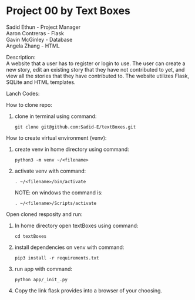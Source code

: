 # Project 00 by Text Boxes   
Sadid Ethun - Project Manager  
Aaron Contreras - Flask  
Gavin McGinley - Database  
Angela Zhang - HTML  

Description:  
A website that a user has to register or login to use. The user can create a new story, edit an existing story that they have not contributed to yet, and view all the stories that they have contributed to. The website utilizes Flask, SQLite and HTML templates. 

Lanch Codes:

How to clone repo:
  1. clone in terminal using command:  
     ```
     git clone git@github.com:Sadid-E/textBoxes.git
     ```
How to create virtual environment (venv):
  1. create venv in home directory using command:  
     ```
     python3 -m venv ~/<filename>
     ```
  2. activate venv with command: 
     ```
     . ~/<filename>/bin/activate  
     ```
     NOTE: on windows the command is:  
     ```
     . ~/<filename>/Scripts/activate
     ```
  
Open cloned resposity and run:
  1. In home directory open textBoxes using command:   
     ```
     cd textBoxes
     ```
  2. install dependencies on venv with command:  
     ```
     pip3 install -r requirements.txt  
     ```
  3. run app with command: 
     ```  
     python app/_init_.py
     ```
  4. Copy the link flask provides into a browser of your choosing. 
  
  
  
